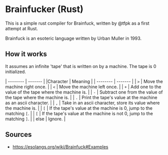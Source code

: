 # Brainfucker (Rust)

This is a simple rust compiler for Brainfuck, written by @tfpk as a first attempt at Rust. 

Brainfuck is an esoteric language written by Urban Muller in 1993.

## How it works

It assumes an infinite 'tape' that is written on by a machine. The tape is 0 initialized.

| -------- | ------- |
|Character | Meaning |
| -------- | ------- |
| `>` | Move the machine right once. |
| `<` | Move the machine left once. |
| `+` | Add one to the value of the tape where the machine is. |
| `-` | Subtract one from the value of the tape where the machine is. |
| `.` | Print the tape's value at the machine as an ascii character. |
| `,` | Take in an ascii character, store its value where the machine is. |
| `[` | If the tape's value at the machine is 0, jump to the matching `[`.  |
| `[` | If the tape's value at the machine is not 0, jump to the matching `]`.  |
| else | Ignore. |

## Sources

 - https://esolangs.org/wiki/Brainfuck#Examples
